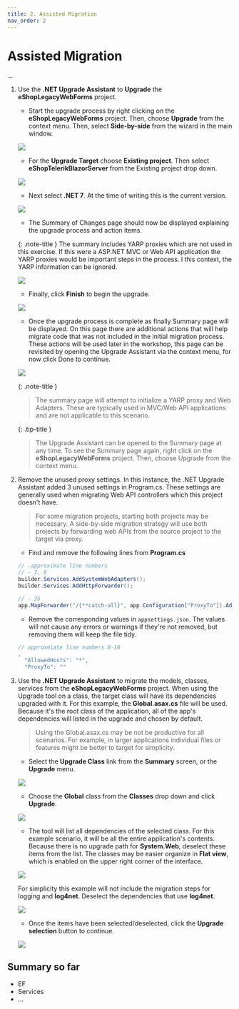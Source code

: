 ```yaml
---
title: 2. Assisted Migration
nav_order: 2
---
```


# Assisted Migration

...

1. Use the **.NET Upgrade Assistant** to **Upgrade** the **eShopLegacyWebForms** project. 

    * Start the upgrade process by right clicking on the **eShopLegacyWebForms** project. Then, choose **Upgrade** from the context menu. Then, select **Side-by-side** from the wizard in the main window.

    ![](img/3-upgrade.png)
    
    * For the **Upgrade Target** choose **Existing project**. Then select **eShopTelerikBlazorServer** from the Existing project drop down.
    
    ![](img/upgrade-2.png)
   
    * Next select **.NET 7**. At the time of writing this is the current version.

    ![](img/upgrade-4.png)

    * The Summary of Changes page should now be displayed explaining the upgrade process and action items.
    
    {: .note-title }
    The summary includes YARP proxies which are not used in this exercise. If this were a ASP.NET MVC or Web API application the YARP proxies would be important steps in the process. I this context, the YARP information can be ignored.

    ![](img/upgrade-6.png)

    * Finally, click **Finish** to begin the upgrade.

    ![](img/upgrade-7.png)
    
    * Once the upgrade process is complete as finally Summary page will be displayed. On this page there are additional actions that will help migrate code that was not included in the initial migration process. These actions will be used later in the workshop, this page can be revisited by opening the Upgrade Assistant via the context menu, for now click Done to continue.

    ![](img/upgrade-summary.png)

    {: .note-title }
    > The summary page will attempt to initialize a YARP proxy and Web Adapters. These are typically used in MVC/Web API applications and are not applicable to this scenario.
    
    {: .tip-title }
    > The Upgrade Assistant can be opened to the Summary page at any time. To see the Summary page again, right click on the **eShopLegacyWebForms** project. Then, choose Upgrade from the context menu.

2. Remove the unused proxy settings. In this instance, the .NET Upgrade Assistant added 3 unused settings in Program.cs. These settings are generally used when migrating Web API controllers which this project doesn't have. 

    > For some migration projects, starting both projects may be necessary. A side-by-side migration strategy will use both projects by forwarding web APIs from the source project to the target via proxy.  

    * Find and remove the following lines from **Program.cs**

    ```csharp
    // -approximate line numbers
    // - 7, 8
    builder.Services.AddSystemWebAdapters();
    builder.Services.AddHttpForwarder();

    // - 35
    app.MapForwarder("/{**catch-all}", app.Configuration["ProxyTo"]).Add(static builder => ((RouteEndpointBuilder)builder).Order = int.MaxValue);

    ```

    * Remove the corresponding values in `appsettings.json`. The values will not cause any errors or warnings if they're not removed, but removing them will keep the file tidy.

    ```js
    // approxmiate line numbers 8-10
    ,
      "AllowedHosts": "*",
      "ProxyTo": ""
    ```

3. Use the **.NET Upgrade Assistant** to migrate the models, classes, services from the **eShopLegacyWebForms** project. When using the Upgrade tool on a class, the target class will have its dependencies upgraded with it. For this example, the **Global.asax.cs** file will be used. Because it's the root class of the application, all of the app's dependencies will listed in the upgrade and chosen by default. 

    > Using the Global.asax.cs may be not be productive for all scenarios. For example, in larger applications individual files or features might be better to target for simplicity. 

    * Select the **Upgrade Class** link from the **Summary** screen, or the **Upgrade** menu.

    ![](img/upgrade-class.png)

    * Choose the **Global** class from the **Classes** drop down and click **Upgrade**.

    ![](img/upgrade-class-2.png)

    * The tool will list all dependencies of the selected class. For this example scenario, it will be all the entire application's contents. Because there is no upgrade path for **System.Web**, deselect these items from the list. The classes may be easier organize in **Flat view**, which is enabled on the upper right corner of the interface.

    ![](img/upgrade-class-3.png)

    For simplicity this example will not include the migration steps for logging and **log4net**. Deselect the dependencies that use **log4net**. 

    ![](img/upgrade-class-4.png)

    * Once the items have been selected/deselected, click the **Upgrade selection** button to continue.

    ![](img/upgrade-complete.png)

## Summary so far

<!-- write a summary of what we accomplished -->

* EF
* Services
* ...